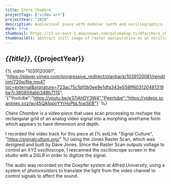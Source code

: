 ```yaml
---
title: Chère Chambre
projectTags: ["video art"]
projectYear: "2019"
description: Audiovisual piece with modular synth and oscillographics
dark: true
thumbnail: https://s3.us-east-1.amazonaws.com/palomakop.tv/mfa/chere_chambre.jpg
thumbnailAlt: abstract still image of raster manipulation on an oscilloscope
---
```


## *{{title}}*, {{projectYear}}

{% video "1039120081", "https://player.vimeo.com/progressive_redirect/playback/1039120081/rendition/720p/file.mp4?loc=external&signature=723ac75c1bf0b0ee9e1dfa343e558ff603120481319be7c380859abb348b7115", '{"Youtube":"https://youtu.be/e37jAhDY3W4","Peertube":"https://videos.scanlines.xyz/w/45QAfppvYYrHxPbLfswSEB"}' %}

*Chère Chambre* is a video piece that uses scan processing to reshape the rectangular grid of an analog video signal into a morphing wireframe form which appears to have dimension and depth.

I recorded the video track for this piece at {% extLink "Signal Culture", "https://signalculture.org/" %} using the Jones Raster Scan, which was designed and built by Dave Jones. Since the Raster Scan outputs voltage to control an XYZ oscilloscope, I rescanned the oscilloscope screen in the studio with a DSLR in order to digitize the signal.

The audio was recorded on the Doepfer system at Alfred University, using a system of photoresistors to translate the light from the video channel to control signals to affect the sound.

